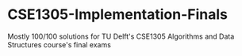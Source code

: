 # CSE1305-Implementation-Finals
Mostly 100/100 solutions for TU Delft's CSE1305 Algorithms and Data Structures course's final exams
